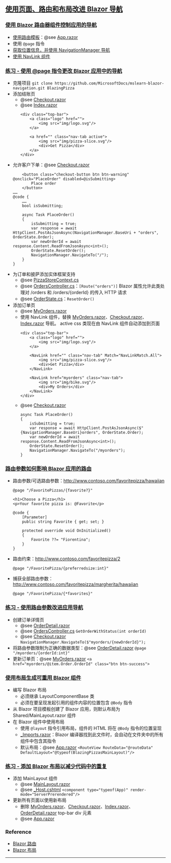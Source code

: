 ## [使用页面、路由和布局改进 Blazor 导航](https://learn.microsoft.com/zh-cn/training/modules/use-pages-routing-layouts-control-blazor-navigation/)
### [使用 Blazor 路由器组件控制应用的导航](https://learn.microsoft.com/zh-cn/training/modules/use-pages-routing-layouts-control-blazor-navigation/2-use-router-component-control-apps-navigation)
- [使用路由模板](https://learn.microsoft.com/zh-cn/training/modules/use-pages-routing-layouts-control-blazor-navigation/2-use-router-component-control-apps-navigation#using-route-templates)：@see [App.razor](App.razor)
- 使用 `@page` 指令
- [获取位置信息，并使用 NavigationManager 导航](https://learn.microsoft.com/zh-cn/training/modules/use-pages-routing-layouts-control-blazor-navigation/2-use-router-component-control-apps-navigation#obtaining-location-information-and-navigating-with-navigationmanager)
- [使用 NavLink 组件](https://learn.microsoft.com/zh-cn/training/modules/use-pages-routing-layouts-control-blazor-navigation/2-use-router-component-control-apps-navigation#use-navlink-components)
### [练习 - 使用 @page 指令更改 Blazor 应用中的导航](https://learn.microsoft.com/zh-cn/training/modules/use-pages-routing-layouts-control-blazor-navigation/3-exercise-change-navigation-blazor-using-page-directive)
- 克隆项目 `git clone https://github.com/MicrosoftDocs/mslearn-blazor-navigation.git BlazingPizza`
- 添加结账页
    - @see [Checkout.razor](Pages/Checkout.razor)
    - @see [Index.razor](Pages/Index.razor)
        ```
        <div class="top-bar">
            <a class="logo" href="">
                <img src="img/logo.svg"/>
            </a>

            <a href="" class="nav-tab active">
                <img src="img/pizza-slice.svg"/>
                <div>Get Pizza</div>
            </a>
        </div>
        ```
- 允许客户下单：@see [Checkout.razor](Pages/Checkout.razor)
    ```razor
        <button class="checkout-button btn btn-warning" @onclick="PlaceOrder" disabled=@isSubmitting>
            Place order
        </button>
    ……
    @code {
        ……
        bool isSubmitting;

        async Task PlaceOrder()
        {
            isSubmitting = true;
            var response = await HttpClient.PostAsJsonAsync(NavigationManager.BaseUri + "orders", OrderState.Order);
            var newOrderId = await response.Content.ReadFromJsonAsync<int>();
            OrderState.ResetOrder();
            NavigationManager.NavigateTo("/");
        }
    }
    ```
- 为订单和披萨添加实体框架支持
    - @see [PizzaStoreContext.cs](PizzaStoreContext.cs)
    - @see [OrdersController.cs](OrdersController.cs)：`[Route("orders")]` Blazor 属性允许此类处理对 /orders 和 /orders/{orderId} 的传入 HTTP 请求
    - @see [OrderState.cs](OrderState.cs)：`ResetOrder()`
- 添加订单页
    - @see [MyOrders.razor](Pages/MyOrders.razor)
    - 使用 NavLink 组件，替换 [MyOrders.razor](Pages/MyOrders.razor)、[Checkout.razor](Pages/Checkout.razor)、[Index.razor](Pages/Index.razor) 导航。
      active css 类现在由 NavLink 组件自动添加到页面
        ```razor
        <div class="top-bar">
            <a class="logo" href="">
                <img src="img/logo.svg"/>
            </a>

            <NavLink href="" class="nav-tab" Match="NavLinkMatch.All">
                <img src="img/pizza-slice.svg"/>
                <div>Get Pizza</div>
            </NavLink>

            <NavLink href="myorders" class="nav-tab">
                <img src="img/bike.svg"/>
                <div>My Orders</div>
            </NavLink>
        </div>
        ```
    - @see [Checkout.razor](Pages/Checkout.razor)
        ```razor
        async Task PlaceOrder()
        {
            isSubmitting = true;
            var response = await HttpClient.PostAsJsonAsync($"{NavigationManager.BaseUri}orders", OrderState.Order);
            var newOrderId = await response.Content.ReadFromJsonAsync<int>();
            OrderState.ResetOrder();
            NavigationManager.NavigateTo("/myorders");
        }
        ```
### [路由参数如何影响 Blazor 应用的路由](https://learn.microsoft.com/zh-cn/training/modules/use-pages-routing-layouts-control-blazor-navigation/4-explore-route-parameters-effect-apps-routing)
- 路由参数/可选路由参数：http://www.contoso.com/favoritepizza/hawaiian
    ```razor
    @page "/FavoritePizzas/{favorite?}"

    <h1>Choose a Pizza</h1>
    <p>Your favorite pizza is: @Favorite</p>

    @code {
    	[Parameter]
    	public string Favorite { get; set; }

    	protected override void OnInitialized()
    	{
    		Favorite ??= "Fiorentina";
    	}
    }
    ```
- 路由约束：http://www.contoso.com/favoritepizza/2
    ```razor
    @page "/FavoritePizza/{preferredsize:int}"
    ```
- 捕获全部路由参数：http://www.contoso.com/favoritepizza/margherita/hawaiian
    ```razor
    @page "/FavoritePizza/{*favorites}"
    ```
### [练习 - 使用路由参数改进应用导航](https://learn.microsoft.com/zh-cn/training/modules/use-pages-routing-layouts-control-blazor-navigation/5-exercise-route-parameters-improve-apps-navigation)
- 创建订单详情页
    - @see [OrderDetail.razor](Pages/OrderDetail.razor)
    - @see [OrdersController.cs](OrdersController.cs) `GetOrderWithStatus(int orderId)`
    - @see [Checkout.razor](Pages/Checkout.razor) `NavigationManager.NavigateTo($"myorders/{newOrderId}");`
- 将路由参数限制为正确的数据类型：@see [OrderDetail.razor](Pages/OrderDetail.razor) `@page "/myorders/{orderId:int}"`
- 更新订单页：@see [MyOrders.razor](Pages/MyOrders.razor) `<a href="myorders/@item.Order.OrderId" class="btn btn-success">`
### [使用布局生成可重用 Blazor 组件](https://learn.microsoft.com/zh-cn/training/modules/use-pages-routing-layouts-control-blazor-navigation/6-build-reusable-component-using-layouts)
- 编写 Blazor 布局
    - 必须继承 LayoutComponentBase 类
    - 必须在要呈现发起引用的组件内容的位置包含 `@Body` 指令
- 从 Blazor 项目模板创建了 Blazor 应用，则默认布局为 Shared/MainLayout.razor 组件
- 在 Blazor 组件中使用布局
    - 使用 `@layout` 指令引用布局，组件的 HTML 将在 `@Body` 指令的位置呈现
    - [_Imports.razor](_Imports.razor)：Blazor 编译器找到此文件时，会自动在文件夹中的所有组件中包含其指令
    - 默认布局：@see [App.razor](App.razor) `<RouteView RouteData="@routeData" DefaultLayout="@typeof(BlazingPizzasMainLayout)"/>`
### [练习 - 添加 Blazor 布局以减少代码中的重复](https://learn.microsoft.com/zh-cn/training/modules/use-pages-routing-layouts-control-blazor-navigation/7-exercise-add-blazor-layouts-reduce-duplicate-code)
- 添加 MainLayout 组件
    - @see [MainLayout.razor](Shared/MainLayout.razor)
    - @see [_Host.cshtml](Pages/_Host.cshtml) `<component type="typeof(App)" render-mode="ServerPrerendered"/>`
- 更新所有页面以使用新布局
    - 删除 [MyOrders.razor](Pages/MyOrders.razor)、[Checkout.razor](Pages/Checkout.razor)、[Index.razor](Pages/Index.razor)、[OrderDetail.razor](Pages/OrderDetail.razor) top-bar div 元素
    - @see [App.razor](App.razor)
### Reference
- [Blazor 路由](https://learn.microsoft.com/zh-cn/aspnet/core/blazor/fundamentals/routing)
- [Blazor 布局](https://learn.microsoft.com/zh-cn/aspnet/core/blazor/components/layouts)
---
